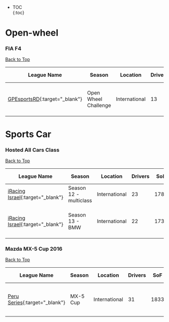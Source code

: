 * TOC  
{:toc}

# Open-wheel

### FIA F4

[Back to Top](#)  

| League Name | Season | Location | Drivers | SoF | Setup | Upcoming Race | New York | London | Sydney |
|--------------------------------------------------------------------------------------------------------|--------------------|-------------|-------|----|-----|--------------------------|---------------------------|---------------------------|----------------------------|
|[GPEsportsRD](https://members.iracing.com/membersite/member/LeagueView.do?league=9168){:target="_blank"} |Open Wheel Challenge |International |13 |1881 | |Watkins Glen International |Thu, October 05 08:15PM EDT |Fri, October 06 01:15AM BST |Fri, October 06 11:15AM AEDT |

# Sports Car

### Hosted All Cars Class

[Back to Top](#)  

| League Name | Season | Location | Drivers | SoF | Setup | Upcoming Race | New York | London | Sydney |
|-----------------------------------------------------------------------------------------------------------|-----------------------|-------------|-------|----|-----|----------------------------------|---------------------------|---------------------------|----------------------------|
|[iRacing Israel](https://members.iracing.com/membersite/member/LeagueView.do?league=3928){:target="_blank"} |Season 12 \- multiclass |International |23 |1786 | | | | | |
|[iRacing Israel](https://members.iracing.com/membersite/member/LeagueView.do?league=3928){:target="_blank"} |Season 13 \- BMW |International |22 |1734 | |WeatherTech Raceway at Laguna Seca |Sun, October 01 01:25PM EDT |Sun, October 01 06:25PM BST |Mon, October 02 04:25AM AEDT |

### Mazda MX-5 Cup 2016

[Back to Top](#)  

| League Name | Season | Location | Drivers | SoF | Setup | Upcoming Race | New York | London | Sydney |
|---------------------------------------------------------------------------------------------------------|---------|-------------|-------|----|-----|------------------------|---------------------------|---------------------------|----------------------------|
|[Peru Series](https://members.iracing.com/membersite/member/LeagueView.do?league=10169){:target="_blank"} |MX\-5 Cup |International |31 |1833 | |Charlotte Motor Speedway |Mon, October 02 10:00PM EDT |Tue, October 03 03:00AM BST |Tue, October 03 01:00PM AEDT |

